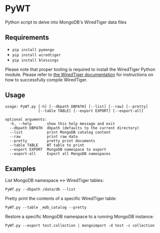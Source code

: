 # PyWT
Python script to delve into MongoDB's WiredTiger data files

## Requirements

* `pip install pymongo`
* `pip install wiredtiger`
* `pip install blessings`

Please note that proper tooling is required to install the WiredTiger Python module. Please refer to [the WiredTiger documentation](http://source.wiredtiger.com/develop/build-posix.html) for instructions on how to successfully compile WiredTiger.

## Usage

```
usage: PyWT.py [-h] [--dbpath DBPATH] [--list] [--raw] [--pretty]
               [--table TABLE] [--export EXPORT] [--export-all]

optional arguments:
  -h, --help       show this help message and exit
  --dbpath DBPATH  dbpath (defaults to the current directory)
  --list           print MongoDB catalog content
  --raw            print raw data
  --pretty         pretty print documents
  --table TABLE    WT table to print
  --export EXPORT  MongoDB namespace to export
  --export-all     Export all MongoDB namespaces
```

## Examples

List MongoDB namespace <-> WiredTiger tables:

```
PyWT.py --dbpath /data/db --list
```

Pretty print the contents of a specific WiredTiger table:

```
PyWT.py --table _mdb_catalog --pretty
```

Restore a specific MongoDB namespace to a running MongoDB instance:

```
PyWT.py --export test.collection | mongoimport -d test -c collection
```
